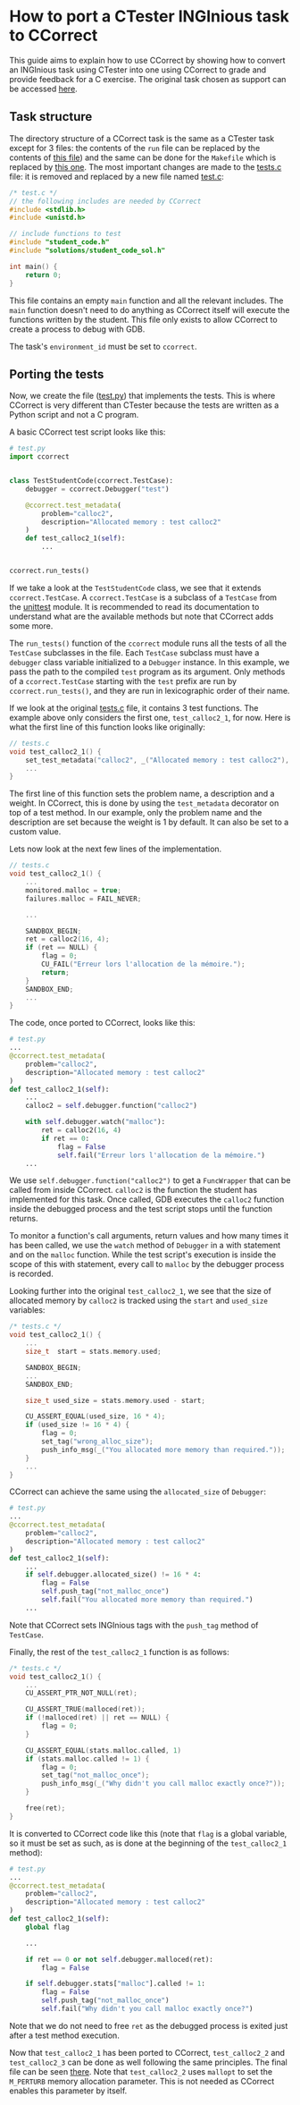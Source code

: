 <!-- TODO all mentions of functions/methods of CCorrect in this document needs to be converted into links pointing to their repective documentation -->

# How to port a CTester INGInious task to CCorrect

This guide aims to explain how to use CCorrect by showing how to convert an INGInious task using CTester into one using CCorrect to grade and provide feedback for a C exercise. The original task chosen as support can be accessed [here](https://github.com/obonaventure/LEPL1503/tree/master/s3_calloc2/student).


## Task structure

The directory structure of a CCorrect task is the same as a CTester task except for 3 files: the contents of the `run` file can be replaced by the contents of [this file](run)) and the same can be done for the `Makefile` which is replaced by [this one](student/Makefile).
The most important changes are made to the [tests.c](https://github.com/obonaventure/LEPL1503/tree/master/s3_calloc2/student/tests.c) file: it is removed and replaced by a new file named [test.c](student/test.c):

```c
/* test.c */
// the following includes are needed by CCorrect
#include <stdlib.h>
#include <unistd.h>

// include functions to test
#include "student_code.h"
#include "solutions/student_code_sol.h"

int main() {
    return 0;
}
```

This file contains an empty `main` function and all the relevant includes. The `main` function doesn't need to do anything as CCorrect itself will execute the functions written by the student. This file only exists to allow CCorrect to create a process to debug with GDB.

The task's `environment_id` must be set to `ccorrect`.

## Porting the tests

Now, we create the file ([test.py](test.py)) that implements the tests. This is where CCorrect is very different than CTester because the tests are written as a Python script and not a C program.

A basic CCorrect test script looks like this:

```python
# test.py
import ccorrect


class TestStudentCode(ccorrect.TestCase):
    debugger = ccorrect.Debugger("test")

    @ccorrect.test_metadata(
        problem="calloc2",
        description="Allocated memory : test calloc2"
    )
    def test_calloc2_1(self):
        ...


ccorrect.run_tests()
```

If we take a look at the `TestStudentCode` class, we see that it extends `ccorrect.TestCase`. A `ccorrect.TestCase` is a subclass of a `TestCase` from the [unittest](https://docs.python.org/3/library/unittest.html) module. It is recommended to read its documentation to understand what are the available methods but note that CCorrect adds some more.

The `run_tests()` function of the `ccorrect` module runs all the tests of all the `TestCase` subclasses in the file. Each `TestCase` subclass must have a `debugger` class variable initialized to a `Debugger` instance. In this example, we pass the path to the compiled `test` program as its argument. Only methods of a `ccorrect.TestCase` starting with the `test` prefix are run by `ccorrect.run_tests()`, and they are run in lexicographic order of their name.

If we look at the original [tests.c](https://github.com/obonaventure/LEPL1503/tree/master/s3_calloc2/student/tests.c) file, it contains 3 test functions. The example above only considers the first one, `test_calloc2_1`, for now. Here is what the first line of this function looks like originally:

```c
// tests.c
void test_calloc2_1() {
	set_test_metadata("calloc2", _("Allocated memory : test calloc2"), 1);
    ...
}
```

The first line of this function sets the problem name, a description and a weight. In CCorrect, this is done by using the `test_metadata` decorator on top of a test method. In our example, only the problem name and the description are set because the weight is 1 by default. It can also be set to a custom value.

Lets now look at the next few lines of the implementation.

```c
// tests.c
void test_calloc2_1() {
    ...
    monitored.malloc = true;
    failures.malloc = FAIL_NEVER;

    ...

    SANDBOX_BEGIN;
    ret = calloc2(16, 4);
    if (ret == NULL) {
        flag = 0;
        CU_FAIL("Erreur lors l'allocation de la mémoire.");
        return;
    }
    SANDBOX_END;
    ...
}
```

The code, once ported to CCorrect, looks like this:

```python
# test.py
...
@ccorrect.test_metadata(
    problem="calloc2",
    description="Allocated memory : test calloc2"
)
def test_calloc2_1(self):
    ...
    calloc2 = self.debugger.function("calloc2")

    with self.debugger.watch("malloc"):
        ret = calloc2(16, 4)
        if ret == 0:
            flag = False
            self.fail("Erreur lors l'allocation de la mémoire.")
    ...
```

We use `self.debugger.function("calloc2")` to get a `FuncWrapper` that can be called from inside CCorrect. `calloc2` is the function the student has implemented for this task. Once called, GDB executes the `calloc2` function inside the debugged process and the test script stops until the function returns.

To monitor a function's call arguments, return values and how many times it has been called, we use the `watch` method of `Debugger` in a with statement and on the `malloc` function. While the test script's execution is inside the scope of this with statement, every call to `malloc` by the debugger process is recorded.

Looking further into the original `test_calloc2_1`, we see that the size of allocated memory by `calloc2` is tracked using the `start` and `used_size` variables:

```c
/* tests.c */
void test_calloc2_1() {
    ...
    size_t  start = stats.memory.used;

    SANDBOX_BEGIN;
    ...
    SANDBOX_END;

    size_t used_size = stats.memory.used - start;

    CU_ASSERT_EQUAL(used_size, 16 * 4);
    if (used_size != 16 * 4) {
        flag = 0;
        set_tag("wrong_alloc_size");	
        push_info_msg(_("You allocated more memory than required."));
    }
    ...
}
```

CCorrect can achieve the same using the `allocated_size` of `Debugger`:

```python
# test.py
...
@ccorrect.test_metadata(
    problem="calloc2",
    description="Allocated memory : test calloc2"
)
def test_calloc2_1(self):
    ...
    if self.debugger.allocated_size() != 16 * 4:
        flag = False
        self.push_tag("not_malloc_once")
        self.fail("You allocated more memory than required.")
    ...
```

Note that CCorrect sets INGInious tags with the `push_tag` method of `TestCase`.

Finally, the rest of the `test_calloc2_1` function is as follows:

```c
/* tests.c */
void test_calloc2_1() {
    ...
    CU_ASSERT_PTR_NOT_NULL(ret);

    CU_ASSERT_TRUE(malloced(ret));
    if (!malloced(ret) || ret == NULL) {
        flag = 0;
    }

    CU_ASSERT_EQUAL(stats.malloc.called, 1)
    if (stats.malloc.called != 1) {
        flag = 0;
        set_tag("not_malloc_once");
        push_info_msg(_("Why didn't you call malloc exactly once?"));
    }

    free(ret);
}
```

It is converted to CCorrect code like this (note that `flag` is a global variable, so it must be set as such, as is done at the beginning of the `test_calloc2_1` method):

```python
# test.py
...
@ccorrect.test_metadata(
    problem="calloc2",
    description="Allocated memory : test calloc2"
)
def test_calloc2_1(self):
    global flag

    ...

    if ret == 0 or not self.debugger.malloced(ret):
        flag = False

    if self.debugger.stats["malloc"].called != 1:
        flag = False
        self.push_tag("not_malloc_once")
        self.fail("Why didn't you call malloc exactly once?")
```

Note that we do not need to free `ret` as the debugged process is exited just after a test method execution.

Now that `test_calloc2_1` has been ported to CCorrect, `test_calloc2_2` and `test_calloc2_3` can be done as well following the same principles. The final file can be seen [there](test.py). Note that `test_calloc2_2` uses `mallopt` to set the `M_PERTURB` memory allocation parameter. This is not needed as CCorrect enables this parameter by itself.
